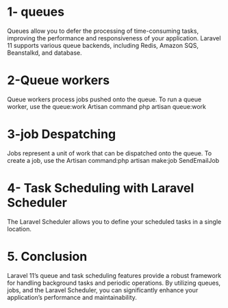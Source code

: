 <h1> 1- queues </h1>

<p>Queues allow you to defer the processing of time-consuming tasks, improving the performance and responsiveness of your application. Laravel 11 supports various queue backends, including Redis, Amazon SQS, Beanstalkd, and database. </p>


<h1> 2-Queue workers</h1>

<p>Queue workers process jobs pushed onto the queue. To run a queue worker, use the queue:work Artisan command php artisan queue:work</p>


<h1> 3-job Despatching </h1>

<p> Jobs represent a unit of work that can be dispatched onto the queue. To create a job, use the Artisan command:php artisan make:job SendEmailJob </p>


<h1>4- Task Scheduling with Laravel Scheduler </h1>

<p> The Laravel Scheduler allows you to define your scheduled tasks in a single location.</p>


<h1> 5. Conclusion </h1>

<p>Laravel 11’s queue and task scheduling features provide a robust framework for handling background tasks and periodic operations. By utilizing queues, jobs, and the Laravel Scheduler, you can significantly enhance your application’s performance and maintainability.</p>